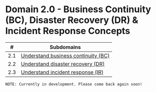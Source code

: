 # Domain 2.0 - Business Continuity (BC), Disaster Recovery (DR) & Incident Response Concepts

| # | Subdomains   | 
|---|---|
|2.1 | [ Understand business continuity (BC)](https://github.com/erich-tech/ISC2_CC_Notes/tree/main/Domain_2#readme) |
|2.2 | [Understand disaster recovery (DR)](https://github.com/erich-tech/ISC2_CC_Notes/tree/main/Domain_2#readme) |
|2.3 | [Understand incident response (IR)](https://github.com/erich-tech/ISC2_CC_Notes/tree/main/Domain_2#readme) |


```
NOTE: Currently in development. Please come back again soon! 
```
